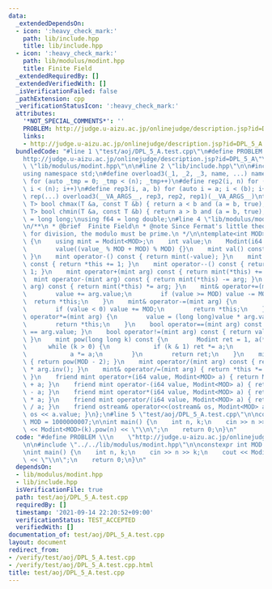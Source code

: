 ```yaml
---
data:
  _extendedDependsOn:
  - icon: ':heavy_check_mark:'
    path: lib/include.hpp
    title: lib/include.hpp
  - icon: ':heavy_check_mark:'
    path: lib/modulus/modint.hpp
    title: Finite Field
  _extendedRequiredBy: []
  _extendedVerifiedWith: []
  _isVerificationFailed: false
  _pathExtension: cpp
  _verificationStatusIcon: ':heavy_check_mark:'
  attributes:
    '*NOT_SPECIAL_COMMENTS*': ''
    PROBLEM: http://judge.u-aizu.ac.jp/onlinejudge/description.jsp?id=DPL_5_A
    links:
    - http://judge.u-aizu.ac.jp/onlinejudge/description.jsp?id=DPL_5_A
  bundledCode: "#line 1 \"test/aoj/DPL_5_A.test.cpp\"\n#define PROBLEM \\\n    \"\
    http://judge.u-aizu.ac.jp/onlinejudge/description.jsp?id=DPL_5_A\"\n\n#line 2\
    \ \"lib/modulus/modint.hpp\"\n\n#line 2 \"lib/include.hpp\"\n\n#include <bits/stdc++.h>\n\
    using namespace std;\n#define overload3(_1, _2, _3, name, ...) name\n#define rep1(n)\
    \ for (auto _tmp = 0; _tmp < (n); _tmp++)\n#define rep2(i, n) for (auto i = 0;\
    \ i < (n); i++)\n#define rep3(i, a, b) for (auto i = a; i < (b); i++)\n#define\
    \ rep(...) overload3(__VA_ARGS__, rep3, rep2, rep1)(__VA_ARGS__)\ntemplate<class\
    \ T> bool chmax(T &a, const T &b) { return a < b and (a = b, true); }\ntemplate<class\
    \ T> bool chmin(T &a, const T &b) { return a > b and (a = b, true); }\nusing i64\
    \ = long long;\nusing f64 = long double;\n#line 4 \"lib/modulus/modint.hpp\"\n\
    \n/**\n * @brief  Finite Field\n * @note Since Fermat's little theorem is used\
    \ for division, the modulo must be prime.\n */\n\ntemplate<int MOD> struct Modint\
    \ {\n    using mint = Modint<MOD>;\n    int value;\n    Modint(i64 value_ = 0):\n\
    \        value((value_ % MOD + MOD) % MOD) {}\n    mint val() const { return *this;\
    \ }\n    mint operator-() const { return mint(-value); }\n    mint operator++()\
    \ const { return *this += 1; }\n    mint operator--() const { return *this -=\
    \ 1; }\n    mint operator+(mint arg) const { return mint(*this) += arg; }\n  \
    \  mint operator-(mint arg) const { return mint(*this) -= arg; }\n    mint operator*(mint\
    \ arg) const { return mint(*this) *= arg; }\n    mint& operator+=(mint arg) {\n\
    \        value += arg.value;\n        if (value >= MOD) value -= MOD;\n      \
    \  return *this;\n    }\n    mint& operator-=(mint arg) {\n        value -= arg.value;\n\
    \        if (value < 0) value += MOD;\n        return *this;\n    }\n    mint&\
    \ operator*=(mint arg) {\n        value = (long long)value * arg.value % MOD;\n\
    \        return *this;\n    }\n    bool operator==(mint arg) const { return value\
    \ == arg.value; }\n    bool operator!=(mint arg) const { return value != arg.value;\
    \ }\n    mint pow(long long k) const {\n        Modint ret = 1, a(*this);\n  \
    \      while (k > 0) {\n            if (k & 1) ret *= a;\n            k >>= 1;\n\
    \            a *= a;\n        }\n        return ret;\n    }\n    mint inv() const\
    \ { return pow(MOD - 2); }\n    mint operator/(mint arg) const { return *this\
    \ * arg.inv(); }\n    mint& operator/=(mint arg) { return *this *= arg.inv();\
    \ }\n    friend mint operator+(i64 value, Modint<MOD> a) { return Modint<MOD>(value)\
    \ + a; }\n    friend mint operator-(i64 value, Modint<MOD> a) { return Modint<MOD>(value)\
    \ - a; }\n    friend mint operator*(i64 value, Modint<MOD> a) { return Modint<MOD>(value)\
    \ * a; }\n    friend mint operator/(i64 value, Modint<MOD> a) { return Modint<MOD>(value)\
    \ / a; }\n    friend ostream& operator<<(ostream& os, Modint<MOD> a) { return\
    \ os << a.value; }\n};\n#line 5 \"test/aoj/DPL_5_A.test.cpp\"\n\nconstexpr int\
    \ MOD = 1000000007;\n\nint main() {\n    int n, k;\n    cin >> n >> k;\n    cout\
    \ << Modint<MOD>(k).pow(n) << \"\\n\";\n    return 0;\n}\n"
  code: "#define PROBLEM \\\n    \"http://judge.u-aizu.ac.jp/onlinejudge/description.jsp?id=DPL_5_A\"\
    \n\n#include \"../../lib/modulus/modint.hpp\"\n\nconstexpr int MOD = 1000000007;\n\
    \nint main() {\n    int n, k;\n    cin >> n >> k;\n    cout << Modint<MOD>(k).pow(n)\
    \ << \"\\n\";\n    return 0;\n}\n"
  dependsOn:
  - lib/modulus/modint.hpp
  - lib/include.hpp
  isVerificationFile: true
  path: test/aoj/DPL_5_A.test.cpp
  requiredBy: []
  timestamp: '2021-09-14 22:20:52+09:00'
  verificationStatus: TEST_ACCEPTED
  verifiedWith: []
documentation_of: test/aoj/DPL_5_A.test.cpp
layout: document
redirect_from:
- /verify/test/aoj/DPL_5_A.test.cpp
- /verify/test/aoj/DPL_5_A.test.cpp.html
title: test/aoj/DPL_5_A.test.cpp
---
```

